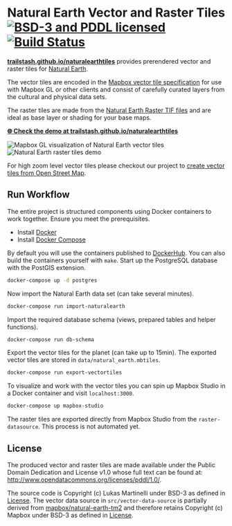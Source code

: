 # Natural Earth Vector and Raster Tiles [![BSD-3 and PDDL licensed](https://img.shields.io/badge/license-BSD--3/PDDL-blue.svg)](https://github.com/lukasmartinelli/naturalearthtiles#license) [![Build Status](https://travis-ci.org/lukasmartinelli/naturalearthtiles.svg?branch=master)](https://travis-ci.org/lukasmartinelli/naturalearthtiles)

[**trailstash.github.io/naturalearthtiles**](https://trailstash.github.io/naturalearthtiles/) provides prerendered vector and raster tiles for [Natural Earth](http://naturalearthdata.com/).

The vector tiles are encoded in the [Mapbox vector tile specification](https://github.com/mapbox/vector-tile-spec) for use with Mapbox GL or other clients and consist of carefully curated layers from the cultural and physical data sets.

The raster tiles are made from the [Natural Earth Raster TIF files](http://www.naturalearthdata.com/downloads/10m-raster-data/)
and are ideal as base layer or shading for your base maps.

[**:globe_with_meridians: Check the demo at trailstash.github.io/naturalearthtiles**](https://trailstash.github.io/naturalearthtiles)

![Mapbox GL visualization of Natural Earth vector tiles](vector_demo.gif)
![Natural Earth raster tiles demo](raster_demo.gif)

For high zoom level vector tiles please checkout our project to [create vector tiles from Open Street Map](http://osm2vectortiles.org).

## Run Workflow

The entire project is structured components using Docker containers
to work together. Ensure you meet the prerequisites.

- Install [Docker](https://docs.docker.com/engine/installation/)
- Install [Docker Compose](https://docs.docker.com/compose/install/)

By default you will use the containers published to [DockerHub](https://hub.docker.com/u/naturalearthtiles/).
You can also build the containers yourself with `make`.
Start up the PostgreSQL database with the PostGIS extension.

```bash
docker-compose up -d postgres
```

Now import the Natural Earth data set (can take several minutes).

```bash
docker-compose run import-naturalearth
```

Import the required database schema (views, prepared tables and helper functions).

```bash
docker-compose run db-schema
```

Export the vector tiles for the planet (can take up to 15min).
The exported vector tiles are stored in `data/natural_earth.mbtiles`.

```bash
docker-compose run export-vectortiles
```

To visualize and work with the vector tiles you can spin up Mapbox Studio
in a Docker container and visit `localhost:3000`.

```bash
docker-compose up mapbox-studio
```

The raster tiles are exported directly from Mapbox Studio from the `raster-datasource`. This process is not automated yet.

## License

The produced vector and raster tiles are made available under the Public Domain Dedication and License v1.0 whose full text can be found at: http://www.opendatacommons.org/licenses/pddl/1.0/.

The source code is Copyright (c) Lukas Martinelli under BSD-3 as defined in [License](LICENSE). The vector data source in `src/vector-data-source` is partially derived from [mapbox/natural-earth-tm2](https://github.com/mapbox/natural-earth-tm2) and therefore retains Copyright (c) Mapbox under BSD-3 as defined in [License](src/vector-data-source/LICENSE.md).
